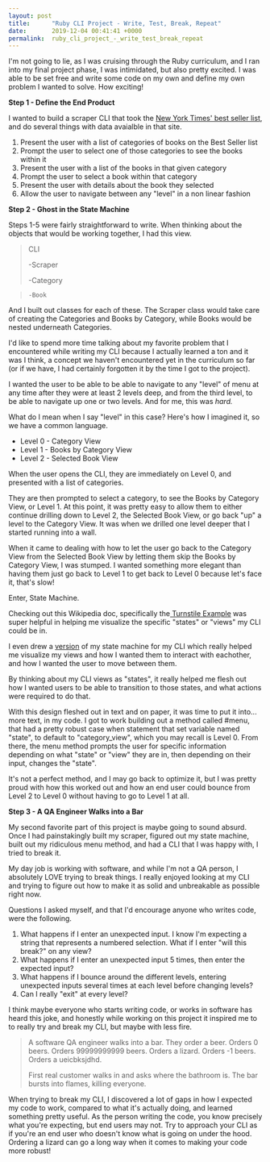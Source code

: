 ```yaml
---
layout: post
title:      "Ruby CLI Project - Write, Test, Break, Repeat"
date:       2019-12-04 00:41:41 +0000
permalink:  ruby_cli_project_-_write_test_break_repeat
---
```



I'm not going to lie, as I was cruising through the Ruby curriculum, and I ran into my final project phase, I was intimidated, but also pretty excited. I was able to be set free and write some code on my own and define my own problem I wanted to solve. How exciting! 


**Step 1 - Define the End Product**

I wanted to build a scraper CLI that took the [New York Times' best seller list](https://www.nytimes.com/books/best-sellers/), and do several things with data avaialble in that site.
1. Present the user with a list of categories of books on the Best Seller list
2. Prompt the user to select one of those categories to see the books within it
3. Present the user with a list of the books in that given category
4. Prompt the user to select a book within that category
5. Present the user with details about the book they selected
6. Allow the user to navigate between any "level" in a non linear fashion


**Step 2 - Ghost in the State Machine**

Steps 1-5 were fairly straightforward to write. When thinking about the objects that would be working together, I had this view.

> CLI 
> 
>-Scraper
>
>   -Category

>     -Book

And I built out classes for each of these. The Scraper class would take care of creating the Categories and Books by Category, while Books would be nested underneath Categories. 

I'd like to spend more time talking about my favorite problem that I encountered while writing my CLI because I actually learned a ton and it was I think, a concept we haven't encountered yet in the curriculum so far (or if we have, I had certainly forgotten it by the time I got to the project).

I wanted the user to be able to be able to navigate to any "level" of menu at any time after they were at least 2 levels deep, and from the third level, to be able to navigate up one or two levels. And for me, this was *hard.*

What do I mean when I say "level" in this case? Here's how I imagined it, so we have a common language.

* Level 0 - Category View
* Level 1 - Books by Category View
* Level 2 - Selected Book View

When the user opens the CLI, they are immediately on Level 0, and presented with a list of categories. 

They are then prompted to select a category, to see the Books by Category View, or Level 1. At this point, it was pretty easy to allow them to either continue drilling down to Level 2, the Selected Book View, or go back "up" a level to the Category View.  It was when we drilled one level deeper that I started running into a wall.

When it came to dealing with how to let the user go back to the Category View from the Selected Book View by letting them skip the Books by Category View, I was stumped. I wanted something more elegant than having them just go back to Level 1 to get back to Level 0 because let's face it, that's slow!

Enter, State Machine. 

Checking out this Wikipedia doc, specifically the[ Turnstile Example](https://en.wikipedia.org/wiki/Finite-state_machine#Example:_coin-operated_turnstile) was super helpful in helping me visualize the specific "states" or "views" my CLI could be in. 

I even drew a [version](https://imgur.com/a/RsCgJQG) of my state machine for my CLI which really helped me visualize my views and how I wanted them to interact with eachother, and how I wanted the user to move between them. 

By thinking about my CLI views as "states", it really helped me flesh out how I wanted users to be able to transition to those states, and what actions were required to do that. 

With this design fleshed out in text and on paper, it was time to put it into... more text, in my code. I got to work building out a method called #menu, that had a pretty robust case when statement that set variable named "state", to default to "category_view", which you may recall is Level 0. From there, the menu method prompts the user for specific information depending on what "state" or "view" they are in, then depending on their input, changes the "state". 

It's not a perfect method, and I may go back to optimize it, but I was pretty proud with how this worked out and how an end user could bounce from Level 2 to Level 0 without having to go to Level 1 at all. 

**Step 3 - A QA Engineer Walks into a Bar**

My second favorite part of this project is maybe going to sound absurd. Once I had painstakingly built my scraper, figured out my state machine, built out my ridiculous menu method, and had a CLI that I was happy with, I tried to break it. 

My day job is working with software, and while I'm not a QA person, I absolutely LOVE trying to break things. I really enjoyed looking at my CLI and trying to figure out how to make it as solid and unbreakable as possible right now.

Questions I asked myself, and that I'd encourage anyone who writes code, were the following.

1. What happens if I enter an unexpected input. I know I'm expecting a string that represents a numbered selection. What if I enter "will this break?" on any view?
2. What happens if I enter an unexpected input 5 times, then enter the expected input?
3. What happens if I bounce around the different levels, entering unexpected inputs several times at each level before changing levels?
4. Can I really "exit" at every level?

I think maybe everyone who starts writing code, or works in software has heard this joke, and honestly while working on this project it inspired me to to really try and break my CLI, but maybe with less fire. 

> A software QA engineer walks into a bar.
> They order a beer. Orders 0 beers. Orders 99999999999 beers. Orders a lizard. Orders -1 beers. Orders a ueicbksjdhd.
> 
> First real customer walks in and asks where the bathroom is. The bar bursts into flames, killing everyone.

When trying to break my CLI, I discovered a lot of gaps in how I expected my code to work, compared to what it's actually doing, and learned something pretty useful. As the person writing the code, you know precisely what you're expecting, but end users may not. Try to approach your CLI as if you're an end user who doesn't know what is going on under the hood. Ordering a lizard can go a long way when it comes to making your code more robust!

